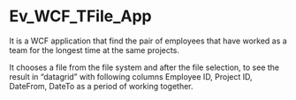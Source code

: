 # Ev_WCF_TFile_App

It is a WCF application that find the pair of employees that have worked as a team for the longest time at the same projects.

It chooses a file from the file system and after the file selection, to see the result in “datagrid” with following columns Employee ID, Project ID, DateFrom, DateTo as a period of working together.

